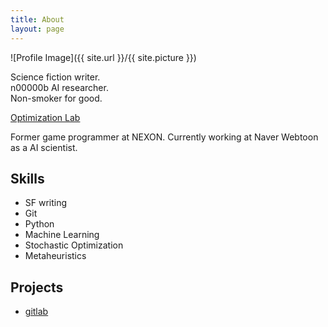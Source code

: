 ```yaml
---
title: About
layout: page
---
```

![Profile Image]({{ site.url }}/{{ site.picture }})

<p>
	Science fiction writer.<br/>
	n00000b AI researcher.<br/>
	Non-smoker for good.
</p>
<p>
	<a href="http://soar.snu.ac.kr/" title="최적화 연구실" target="_blank">
        Optimization Lab
    </a>
</p>

<p>
	Former game programmer at NEXON.
	Currently working at Naver Webtoon as a AI scientist.
</p>

<h2>Skills</h2>

<ul class="skill-list">
	<li>SF writing</li>
	<li>Git</li>
	<li>Python</li>
	<li>Machine Learning</li>
	<li>Stochastic Optimization</li>
	<li>Metaheuristics</li>
</ul>

<h2>Projects</h2>

<ul>
	<li><a href="https://gitlab.com/">gitlab</a></li>
</ul>
